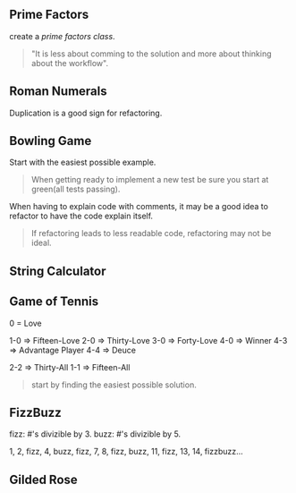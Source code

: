 ## Prime Factors

create a _prime factors class_.

>"It is less about comming to the solution and more about thinking about the workflow".

## Roman Numerals

Duplication is a good sign for refactoring.

## Bowling Game

Start with the easiest possible example.

> When getting ready to implement a new test be sure you start at green(all tests passing).

When having to explain code with comments, it may be a good idea to refactor to have the code explain itself.

> If refactoring leads to less readable code, refactoring may not be ideal.

## String Calculator

## Game of Tennis

0 = Love

1-0 => Fifteen-Love
2-0 => Thirty-Love
3-0 => Forty-Love
4-0 => Winner
4-3 => Advantage Player
4-4 => Deuce

2-2 => Thirty-All
1-1 => Fifteen-All

> start by finding the easiest possible solution.

## FizzBuzz

fizz: #'s divizible by 3.
buzz: #'s divizible by 5.

1, 2, fizz, 4, buzz, fizz, 7, 8, fizz, buzz, 11, fizz, 13, 14, fizzbuzz...

## Gilded Rose

